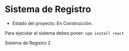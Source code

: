 <h1>Sistema de Registro</h1>

- Estado del proyecto: En Construcción.

Para ejecutar el sistema debes poner:
```npm install react```

Sistema de Registro 2
